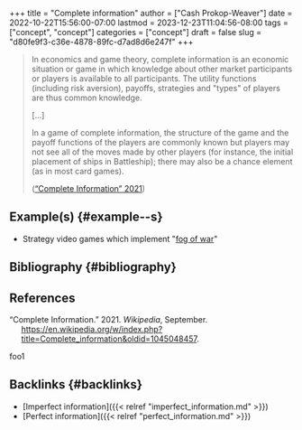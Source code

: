 +++
title = "Complete information"
author = ["Cash Prokop-Weaver"]
date = 2022-10-22T15:56:00-07:00
lastmod = 2023-12-23T11:04:56-08:00
tags = ["concept", "concept"]
categories = ["concept"]
draft = false
slug = "d80fe9f3-c36e-4878-89fc-d7ad8d6e247f"
+++

> In economics and game theory, complete information is an economic situation or game in which knowledge about other market participants or players is available to all participants. The utility functions (including risk aversion), payoffs, strategies and "types" of players are thus common knowledge.
>
> [...]
>
> In a game of complete information, the structure of the game and the payoff functions of the players are commonly known but players may not see all of the moves made by other players (for instance, the initial placement of ships in Battleship); there may also be a chance element (as in most card games).
>
> (<a href="#citeproc_bib_item_1">“Complete Information” 2021</a>)


## Example(s) {#example--s}

-   Strategy video games which implement "[fog of war](https://en.wikipedia.org/wiki/Fog_of_war#In_video_games)"


## Bibliography {#bibliography}

## References

<style>.csl-entry{text-indent: -1.5em; margin-left: 1.5em;}</style><div class="csl-bib-body">
  <div class="csl-entry"><a id="citeproc_bib_item_1"></a>“Complete Information.” 2021. <i>Wikipedia</i>, September. <a href="https://en.wikipedia.org/w/index.php?title=Complete_information&oldid=1045048457">https://en.wikipedia.org/w/index.php?title=Complete_information&#38;oldid=1045048457</a>.</div>
</div>

foo1


## Backlinks {#backlinks}

-   [Imperfect information]({{< relref "imperfect_information.md" >}})
-   [Perfect information]({{< relref "perfect_information.md" >}})
